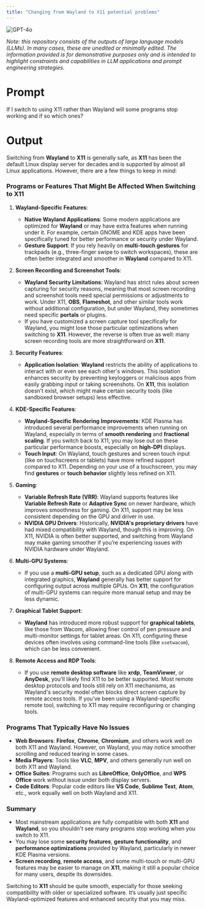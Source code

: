 ```yaml
---
title: "Changing from Wayland to X11 potential problems"
---
```

![GPT-4o](https://img.shields.io/badge/GPT--4o-3333FF?style=for-the-badge&logo=openai&logoColor=white)



*Note: this repository consists of the outputs of large language models (LLMs). In many cases, these are unedited or minimally edited. The information provided is for demonstrative purposes only and is intended to highlight constraints and capabilities in LLM applications and prompt engineering strategies.*


# Prompt

If I switch to using X11 rather than Wayland will some programs stop working and if so which ones?

# Output

Switching from **Wayland** to **X11** is generally safe, as **X11** has been the default Linux display server for decades and is supported by almost all Linux applications. However, there are a few things to keep in mind:

### Programs or Features That Might Be Affected When Switching to X11
1. **Wayland-Specific Features**:
   - **Native Wayland Applications**: Some modern applications are optimized for **Wayland** or may have extra features when running under it. For example, certain GNOME and KDE apps have been specifically tuned for better performance or security under Wayland.
   - **Gesture Support**: If you rely heavily on **multi-touch gestures** for trackpads (e.g., three-finger swipe to switch workspaces), these are often better integrated and smoother in **Wayland** compared to X11.

2. **Screen Recording and Screenshot Tools**:
   - **Wayland Security Limitations**: Wayland has strict rules about screen capturing for security reasons, meaning that most screen recording and screenshot tools need special permissions or adjustments to work. Under X11, **OBS**, **Flameshot**, and other similar tools work without additional configuration, but under Wayland, they sometimes need specific **portals** or plugins.
   - If you have customized a screen capture tool specifically for Wayland, you might lose those particular optimizations when switching to **X11**. However, the reverse is often true as well: many screen recording tools are more straightforward on **X11**.

3. **Security Features**:
   - **Application Isolation**: **Wayland** restricts the ability of applications to interact with or even see each other's windows. This isolation enhances security by preventing keyloggers or malicious apps from easily grabbing input or taking screenshots. On **X11**, this isolation doesn’t exist, which might make certain security tools (like sandboxed browser setups) less effective.

4. **KDE-Specific Features**:
   - **Wayland-Specific Rendering Improvements**: KDE Plasma has introduced several performance improvements when running on Wayland, especially in terms of **smooth rendering** and **fractional scaling**. If you switch back to X11, you may lose out on these particular performance boosts, especially on **high-DPI** displays.
   - **Touch Input**: On Wayland, touch gestures and screen touch input (like on touchscreens or tablets) have more refined support compared to X11. Depending on your use of a touchscreen, you may find **gestures** or **touch behavior** slightly less refined on X11.

5. **Gaming**:
   - **Variable Refresh Rate (VRR)**: Wayland supports features like **Variable Refresh Rate** or **Adaptive Sync** on newer hardware, which improves smoothness for gaming. On X11, support may be less consistent depending on the GPU and driver in use.
   - **NVIDIA GPU Drivers**: Historically, **NVIDIA's proprietary drivers** have had mixed compatibility with Wayland, though this is improving. On X11, NVIDIA is often better supported, and switching from Wayland may make gaming smoother if you’re experiencing issues with NVIDIA hardware under Wayland.

6. **Multi-GPU Systems**:
   - If you use a **multi-GPU setup**, such as a dedicated GPU along with integrated graphics, **Wayland** generally has better support for configuring output across multiple GPUs. On **X11**, the configuration of multi-GPU systems can require more manual setup and may be less dynamic.

7. **Graphical Tablet Support**:
   - **Wayland** has introduced more robust support for **graphical tablets**, like those from Wacom, allowing finer control of pen pressure and multi-monitor settings for tablet areas. On X11, configuring these devices often involves using command-line tools (like `xsetwacom`), which can be less convenient.

8. **Remote Access and RDP Tools**:
   - If you use **remote desktop software** like **xrdp**, **TeamViewer**, or **AnyDesk**, you'll likely find X11 to be better supported. Most remote desktop protocols and tools still rely on X11 mechanisms, as Wayland's security model often blocks direct screen capture by remote access tools. If you’ve been using a Wayland-specific remote tool, switching to X11 may require reconfiguring or changing tools.

### Programs That Typically Have No Issues
- **Web Browsers**: **Firefox**, **Chrome**, **Chromium**, and others work well on both X11 and Wayland. However, on Wayland, you may notice smoother scrolling and reduced tearing in some cases.
- **Media Players**: Tools like **VLC**, **MPV**, and others generally run well on both X11 and Wayland.
- **Office Suites**: Programs such as **LibreOffice**, **OnlyOffice**, and **WPS Office** work without issue under both display servers.
- **Code Editors**: Popular code editors like **VS Code**, **Sublime Text**, **Atom**, etc., work equally well on both Wayland and X11.
  
### Summary
- Most mainstream applications are fully compatible with both **X11** and **Wayland**, so you shouldn't see many programs stop working when you switch to X11.
- You may lose some **security features**, **gesture functionality**, and **performance optimizations** provided by Wayland, particularly in newer KDE Plasma versions.
- **Screen recording**, **remote access**, and some multi-touch or multi-GPU features may be easier to manage on **X11**, making it still a popular choice for many users, despite its downsides.

Switching to **X11** should be quite smooth, especially for those seeking compatibility with older or specialized software. It’s usually just specific Wayland-optimized features and enhanced security that you may miss.
